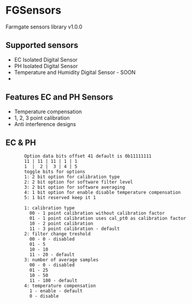 # FGSensors
Farmgate sensors library v1.0.0

## Supported sensors
* EC Isolated Digital Sensor
* PH Isolated Digital Sensor
* Temperature and Humidity Digital Sensor - SOON
* 
## Features EC and PH Sensors
* Temperature compensation
* 1, 2, 3 point calibration
* Anti interference designs

## EC & PH
```
       Option data bits offset 41 default is 0b11111111
       11 | 11 | 11 | 1 | 1
       1  |  2 |  3 | 4 | 5
       toggle bits for options
       1: 2 bit option for calibration type
       2: 2 bit option for software filter level
       3: 2 bit option for software averaging
       4: 1 bit option for enable disable temperature compensation
       5: 1 bit reserved keep it 1

       1: calibration type
         00 - 1 point calibration without calibration factor
         01 - 1 point calibration uses cal_pt0 as calibration factor
         10 - 2 point calibration
         11 - 3 point calibration - default
       2: filter change treshold
         00 - 0 - disabled
         01 - 5
         10 - 10
         11 - 20 - default
       3: number of average samples
         00 - 0 - disabled
         01 - 25
         10 - 50
         11 - 100 - default
       4: temperature compensation
         1 - enable - default
         0 - disable
```
